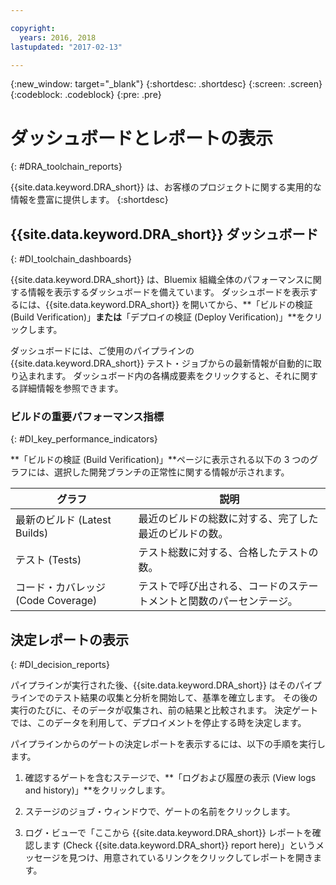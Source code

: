 ```yaml
---

copyright:
  years: 2016, 2018
lastupdated: "2017-02-13"

---
```


{:new_window: target="_blank"}
{:shortdesc: .shortdesc}
{:screen: .screen}
{:codeblock: .codeblock}
{:pre: .pre}

# ダッシュボードとレポートの表示
{: #DRA_toolchain_reports}

{{site.data.keyword.DRA_short}} は、お客様のプロジェクトに関する実用的な情報を豊富に提供します。
{:shortdesc}

## {{site.data.keyword.DRA_short}} ダッシュボード    
{: #DI_toolchain_dashboards}

{{site.data.keyword.DRA_short}} は、Bluemix 組織全体のパフォーマンスに関する情報を表示するダッシュボードを備えています。 ダッシュボードを表示するには、{{site.data.keyword.DRA_short}} を開いてから、**「ビルドの検証 (Build Verification)」**または**「デプロイの検証 (Deploy Verification)」**をクリックします。

ダッシュボードには、ご使用のパイプラインの {{site.data.keyword.DRA_short}} テスト・ジョブからの最新情報が自動的に取り込まれます。 ダッシュボード内の各構成要素をクリックすると、それに関する詳細情報を参照できます。

### ビルドの重要パフォーマンス指標    
{: #DI_key_performance_indicators}

**「ビルドの検証 (Build Verification)」**ページに表示される以下の 3 つのグラフには、選択した開発ブランチの正常性に関する情報が示されます。

<table>
<thead>
<tr>
<th>グラフ</th>
<th>説明</th>
</tr>
</thead>

<tbody>
<tr>
<td>最新のビルド (Latest Builds)</td>
<td>最近のビルドの総数に対する、完了した最近のビルドの数。</td>
</tr>
<tr>
<td>テスト (Tests)</td>
<td>テスト総数に対する、合格したテストの数。</td>
</tr>
<tr>
<td>コード・カバレッジ (Code Coverage)</td>
<td>テストで呼び出される、コードのステートメントと関数のパーセンテージ。</td>
</tr>
</tbody></table>

## 決定レポートの表示    
{: #DI_decision_reports}

パイプラインが実行された後、{{site.data.keyword.DRA_short}} はそのパイプラインでのテスト結果の収集と分析を開始して、基準を確立します。 その後の実行のたびに、そのデータが収集され、前の結果と比較されます。 決定ゲートでは、このデータを利用して、デプロイメントを停止する時を決定します。 

パイプラインからのゲートの決定レポートを表示するには、以下の手順を実行します。

   1. 確認するゲートを含むステージで、**「ログおよび履歴の表示 (View logs and history)」**をクリックします。

   2. ステージのジョブ・ウィンドウで、ゲートの名前をクリックします。

   3. ログ・ビューで「ここから {{site.data.keyword.DRA_short}} レポートを確認します (Check {{site.data.keyword.DRA_short}} report here)」というメッセージを見つけ、用意されているリンクをクリックしてレポートを開きます。

